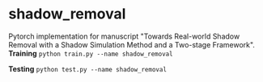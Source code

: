 # shadow_removal
Pytorch implementation for manuscript "Towards Real-world Shadow Removal with a Shadow Simulation Method and a Two-stage Framework".
**Training**
```python train.py --name shadow_removal```

**Testing**
```python test.py --name shadow_removal```
